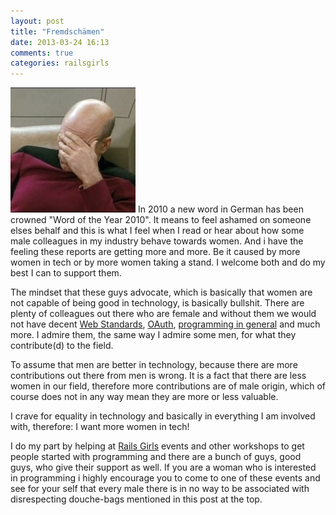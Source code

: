 ```yaml
---
layout: post
title: "Fremdschämen"
date: 2013-03-24 16:13
comments: true
categories: railsgirls
---
```


![](/images/posts/picard.jpg) In 2010 a new word in German has been crowned "Word of the Year 2010". It means to feel ashamed on someone elses behalf and this is what I feel when I read or hear about how some male colleagues in my industry behave towards women. And i have the feeling these reports are getting more and more. Be it caused by more women in tech or by more women taking a stand. I welcome both and do my best I can to support them.

The mindset that these guys advocate, which is basically that women are not capable of being good in technology, is basically bullshit. There are plenty of colleagues out there who are female and without them we would not have decent [Web Standards](www.molly.com/), [OAuth](leahculver.com), [programming in general](http://en.wikipedia.org/wiki/Ada_Lovelace) and much more. I admire them, the same way I admire some men, for what they contribute(d) to the field.

To assume that men are better in technology, because there are more contributions out there from men is wrong. It is a fact that there are less women in our field, therefore more contributions are of male origin, which of course does not in any way mean they are more or less valuable.

I crave for equality in technology and basically in everything I am involved with, therefore: I want more women in tech!

I do my part by helping at [Rails Girls](http://railsgirls.com) events and other workshops to get people started with programming and there are a bunch of guys, good guys, who give their support as well. If you are a woman who is interested in programming i highly encourage you to come to one of these events and see for your self that every male there is in no way to be associated with disrespecting douche-bags mentioned in this post at the top.